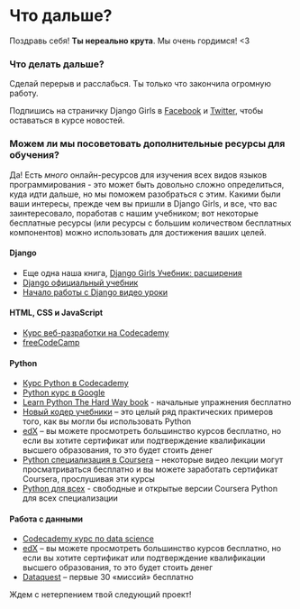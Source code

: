 # Что дальше?

Поздравь себя! **Ты нереально крута**. Мы очень гордимся! <3

### Что делать дальше?

Сделай перерыв и расслабься. Ты только что закончила огромную работу.

Подпишись на страничку Django Girls в [Facebook](http://facebook.com/djangogirls) и [Twitter](https://twitter.com/djangogirls), чтобы оставаться в курсе новостей.

### Можем ли мы посоветовать дополнительные ресурсы для обучения?

Да! Есть *много* онлайн-ресурсов для изучения всех видов языков программирования - это может быть довольно сложно определиться, куда идти дальше, но мы поможем разобраться с этим. Какими были ваши интересы, прежде чем вы пришли в Django Girls, и все, что вас заинтересовало, поработав с нашим учебником; вот некоторые бесплатные ресурсы (или ресурсы с большим количеством бесплатных компонентов) можно использовать для достижения ваших целей.

#### Django

- Еще одна наша книга, [Django Girls Учебник: расширения](https://tutorial-extensions.djangogirls.org/)
- [Django официальный учебник](https://docs.djangoproject.com/en/2.2/intro/tutorial01/)
- [Начало работы с Django видео уроки](http://www.gettingstartedwithdjango.com/)

#### HTML, CSS и JavaScript

- [Курс веб-разработки на Codecademy](https://www.codecademy.com/learn/paths/web-development)
- [freeCodeCamp](https://www.freecodecamp.org/)

#### Python

- [Курс Python в Codecademy](https://www.codecademy.com/learn/learn-python)
- [Python курс в Google](https://developers.google.com/edu/python/)
- [Learn Python The Hard Way book](http://learnpythonthehardway.org/book/) - начальные упражнения бесплатно
- [Новый кодер учебники](http://newcoder.io/tutorials/) – это целый ряд практических примеров того, как вы могли бы использовать Python
- [edX](https://www.edx.org/course?search_query=python) – вы можете просмотреть большинство курсов бесплатно, но если вы хотите сертификат или подтверждение квалификации высшего образования, то это будет стоить денег
- [Python специализация в Coursera](https://www.coursera.org/specializations/python) – некоторые видео лекции могут просматриваться бесплатно и вы можете заработать сертификат Coursera, прослушивая эти курсы
- [Python для всех](https://www.py4e.com/) - свободные и открытые версии Coursera Python для всех специализации

#### Работа с данными

- [Codecademy курс по data science ](https://www.codecademy.com/learn/paths/data-science)
- [edX](https://www.edx.org/course/?search_query=python&subject=Data%20Analysis%20%26%20Statistics) – вы можете просмотреть большинство курсов бесплатно, но если вы хотите сертификат или подтверждение квалификации высшего образования, то это будет стоить денег
- [Dataquest](https://www.dataquest.io/) – первые 30 «миссий» бесплатно

Ждем с нетерпением твой следующий проект!